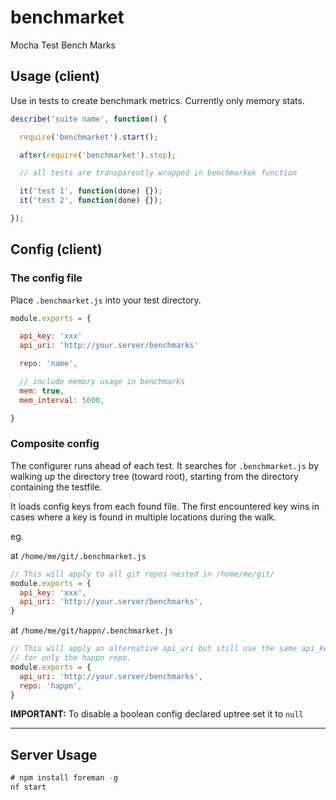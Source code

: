 # benchmarket

Mocha Test Bench Marks

## Usage (client)

Use in tests to create benchmark metrics. Currently only memory stats.

```javascript
describe('suite name', function() {

  require('benchmarket').start();

  after(require('benchmarket').stop);

  // all tests are transparently wrapped in benchmarkek function

  it('test 1', function(done) {});
  it('test 2', function(done) {});

});
```

## Config (client)

### The config file

Place `.benchmarket.js` into your test directory.

```js
module.exports = {

  api_key: 'xxx'
  api_uri: 'http://your.server/benchmarks'

  repo: 'name',

  // include memory usage in benchmarks
  mem: true,
  mem_interval: 5000,

}
```

### Composite config

The configurer runs ahead of each test. It searches for `.benchmarket.js` by walking up the directory tree (toward root), starting from the directory containing the testfile.

It loads config keys from each found file. The first encountered key wins in cases where a key is found in multiple locations during the walk.

eg.

at `/home/me/git/.benchmarket.js`
```js
// This will apply to all git repos nested in /home/me/git/
module.exports = {
  api_key: 'xxx',
  api_uri: 'http://your.server/benchmarks',
}
```

at `/home/me/git/happn/.benchmarket.js`
```js
// This will apply an alternative api_uri but still use the same api_key (from uptree)
// for only the happn repo.
module.exports = {
  api_uri: 'http://your.server/benchmarks',
  repo: 'happn',
}
```

**IMPORTANT:** To disable a boolean config declared uptree set it to `null`

***

## Server Usage

```javascript
# npm install foreman -g
nf start
```
